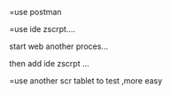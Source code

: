 

=use postman

=use ide zscrpt....

start web another proces...

then add ide zscrpt ...

=use another scr tablet to test ,more easy